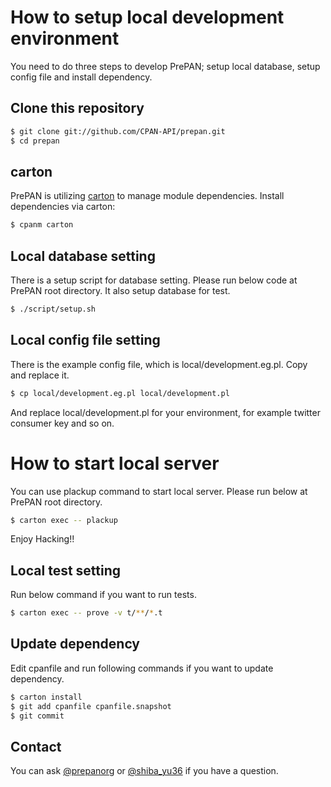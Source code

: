 # How to setup local development environment

You need to do three steps to develop PrePAN; setup local database, setup config file and install dependency.

## Clone this repository

```sh
$ git clone git://github.com/CPAN-API/prepan.git
$ cd prepan
```

## carton

PrePAN is utilizing [carton](https://metacpan.org/module/MIYAGAWA/carton-v0.9.10/docs/carton.pod) to manage module dependencies. Install dependencies via carton:

```sh
$ cpanm carton
```

## Local database setting

There is a setup script for database setting. Please run below code at PrePAN root directory.
It also setup database for test.

```sh
$ ./script/setup.sh
```

## Local config file setting

There is the example config file, which is local/development.eg.pl.  Copy and replace it.

```sh
$ cp local/development.eg.pl local/development.pl
```
And replace local/development.pl for your environment, for example twitter consumer key and so on.

# How to start local server
You can use plackup command to start local server.  Please run below at PrePAN root directory.

```sh
$ carton exec -- plackup
```

Enjoy Hacking!!

## Local test setting

Run below command if you want to run tests.

```sh
$ carton exec -- prove -v t/**/*.t
```

## Update dependency

Edit cpanfile and run following commands if you want to update dependency.

```sh
$ carton install
$ git add cpanfile cpanfile.snapshot
$ git commit
```

## Contact

You can ask [@prepanorg](http://twitter.com/prepanorg/) or [@shiba_yu36](http://twitter.com/shiba_yu36/) if you have a question.
